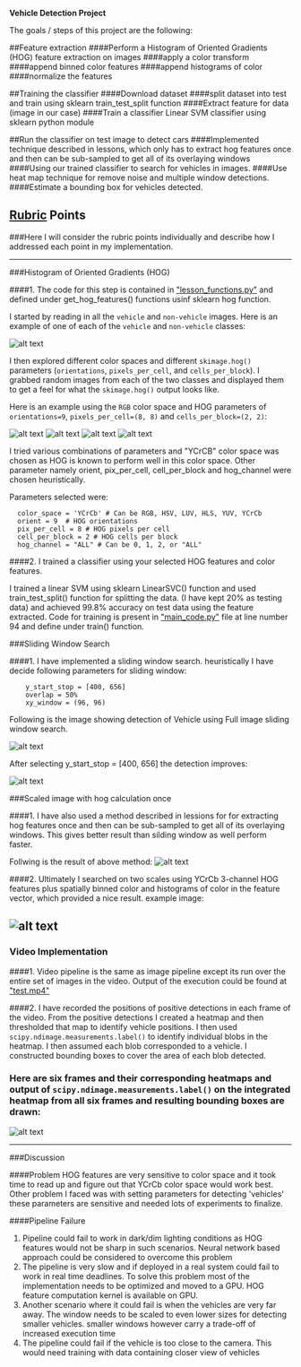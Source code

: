 **Vehicle Detection Project**

The goals / steps of this project are the following:

##Feature extraction
####Perform a Histogram of Oriented Gradients (HOG) feature extraction on images
####apply a color transform
####append binned color features
####append histograms of color
####normalize the features

##Training the classifier
####Download dataset
####split dataset into test and train using sklearn train_test_split function
####Extract feature for data (image in our case)
####Train a classifier Linear SVM classifier using sklearn python module

##Run the classifier on test image to detect cars
####Implemented technique described in lessons, which only has to extract hog features once and then can be sub-sampled to get all of its overlaying windows
####Using our trained classifier to search for vehicles in images.
####Use heat map technique for remove noise and multiple window detections.
####Estimate a bounding box for vehicles detected.

[//]: # (Image References)
[image1]: ./my_image/car_not_car.png
[image2]: ./my_image/car.jpg
[image3]: ./my_image/car_hog.jpg
[image4]: ./my_image/notcar.jpg
[image5]: ./my_image/notcar_hog.jpg
[image6]: ./my_image/test_image_y_start_stop_none.png
[image7]: ./my_image/after_y_start_stop400x660.png
[image8]: ./my_image/scaled_detected.png
[image9]: ./my_image/heat_map.png
[image10]: ./my_image/label_heat_map.png
[video1]: ./test.mp4

## [Rubric](https://review.udacity.com/#!/rubrics/513/view) Points
###Here I will consider the rubric points individually and describe how I addressed each point in my implementation.

---
###Histogram of Oriented Gradients (HOG)

####1. The code for this step is contained in ["lesson_functions.py"](./lesson_functions.py) and defined under get_hog_features() functions usinf sklearn hog function.


I started by reading in all the `vehicle` and `non-vehicle` images.  Here is an example of one of each of the `vehicle` and `non-vehicle` classes:

![alt text][image1]

I then explored different color spaces and different `skimage.hog()` parameters (`orientations`, `pixels_per_cell`, and `cells_per_block`).  I grabbed random images from each of the two classes and displayed them to get a feel for what the `skimage.hog()` output looks like.

Here is an example using the `RGB` color space and HOG parameters of `orientations=9`, `pixels_per_cell=(8, 8)` and `cells_per_block=(2, 2)`:

![alt text][image2]
![alt text][image3]
![alt text][image4]
![alt text][image5]

I tried various combinations of parameters and "YCrCB" color space was chosen as HOG is known to perform well in this color space. Other parameter namely orient, pix_per_cell, cell_per_block and hog_channel were chosen heuristically.

Parameters selected were:

```
  color_space = 'YCrCb' # Can be RGB, HSV, LUV, HLS, YUV, YCrCb
  orient = 9  # HOG orientations
  pix_per_cell = 8 # HOG pixels per cell
  cell_per_block = 2 # HOG cells per block
  hog_channel = "ALL" # Can be 0, 1, 2, or "ALL"
```

####2. I trained a classifier using your selected HOG features and color features.

I trained a linear SVM using sklearn LinearSVC() function and used train_test_split() function for splitting the data. (I have kept 20% as testing data) and achieved 99.8% accuracy on test data using the feature extracted. Code for training is present in ["main_code.py"](./main_code.py) file at line number 94 and define under train() function.


###Sliding Window Search

####1. I have implemented a sliding window search.  heuristically I have decide following parameters for sliding window:

```
    y_start_stop = [400, 656]
    overlap = 50%
    xy_window = (96, 96)
```

Following is the image showing detection of Vehicle using Full image sliding window search.

![alt text][image6]

After selecting y_start_stop = [400, 656] the detection improves:

![alt text][image7]

###Scaled image with hog calculation once

####1. I have also used a method described in lessions for for extracting hog features once and then can be sub-sampled to get all of its overlaying windows. This gives better result than silding window as well perform faster.

Follwing is the result of above method:
![alt text][image8]

####2. Ultimately I searched on two scales using YCrCb 3-channel HOG features plus spatially binned color and histograms of color in the feature vector, which provided a nice result.  example image:

![alt text][image10]
---

### Video Implementation

####1. Video pipeline is the same as image pipeline except its run over the entire set of images in the video. Output of the execution could be found at ["test.mp4"](./test.mp4)


####2. I have recorded the positions of positive detections in each frame of the video.  From the positive detections I created a heatmap and then thresholded that map to identify vehicle positions.  I then used `scipy.ndimage.measurements.label()` to identify individual blobs in the heatmap.  I then assumed each blob corresponded to a vehicle.  I constructed bounding boxes to cover the area of each blob detected.


### Here are six frames and their corresponding heatmaps and output of `scipy.ndimage.measurements.label()` on the integrated heatmap from all six frames and resulting bounding boxes are drawn:
![alt text][image9]

---

###Discussion

####Problem
HOG features are very sensitive to color space and it took time to read up and figure out that YCrCb color space would work best. Other problem I faced was with setting parameters for detecting 'vehicles' these parameters are sensitive and needed lots of experiments to finalize.

####Pipeline Failure
1. Pipeline could fail to work in dark/dim lighting conditions as HOG features would not be sharp in such scenarios. Neural network based approach could be considered to overcome this problem
2. The pipeline is very slow and if deployed in a real system could fail to work in real time deadlines. To solve this problem most of the implementation needs to be optimized and moved to a GPU. HOG feature computation kernel is available on GPU.
3. Another scenario where it could fail is when the vehicles are very far away. The window needs to be scaled to even lower sizes for detecting smaller vehicles. smaller windows however carry a trade-off of increased execution time
4. The pipeline could fail if the vehicle is too close to the camera. This would need training with data containing closer view of vehicles

